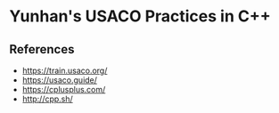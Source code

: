 # Yunhan's USACO Practices in C++

## References
* https://train.usaco.org/
* https://usaco.guide/
* https://cplusplus.com/
* http://cpp.sh/
